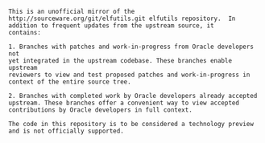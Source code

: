 
    This is an unofficial mirror of the
    http://sourceware.org/git/elfutils.git elfutils repository.  In
    addition to frequent updates from the upstream source, it
    contains:

    1. Branches with patches and work-in-progress from Oracle developers not 
    yet integrated in the upstream codebase. These branches enable upstream 
    reviewers to view and test proposed patches and work-in-progress in 
    context of the entire source tree.

    2. Branches with completed work by Oracle developers already accepted 
    upstream. These branches offer a convenient way to view accepted 
    contributions by Oracle developers in full context.
    
    The code in this repository is to be considered a technology preview 
    and is not officially supported. 
    
